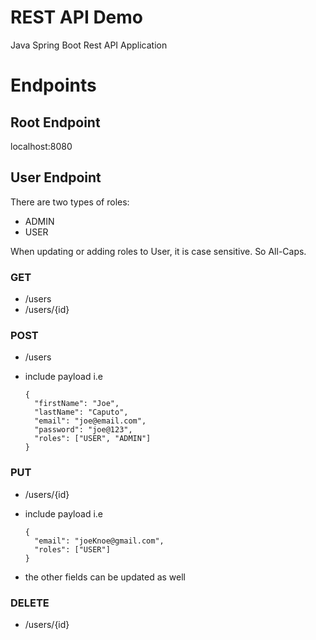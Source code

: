 # REST API Demo
Java Spring Boot Rest API Application

# Endpoints

## Root Endpoint
localhost:8080

## User Endpoint
There are two types of roles:
- ADMIN
- USER

When updating or adding roles to User, it is case sensitive. So All-Caps.

### GET
- /users
- /users/{id}

### POST
- /users
- include payload i.e
    
    ```
    {
      "firstName": "Joe",
      "lastName": "Caputo",
      "email": "joe@email.com",
      "password": "joe@123",
      "roles": ["USER", "ADMIN"]
    }
    ```

### PUT
- /users/{id}
- include payload i.e

    ```
    {
      "email": "joeKnoe@gmail.com",
      "roles": ["USER"]
    }
    ```
- the other fields can be updated as well

### DELETE
- /users/{id}


